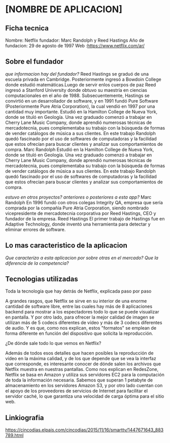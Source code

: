 # [NOMBRE DE APLICACION]
## Ficha tecnica

Nombre: Netflix
fundador: Marc Randolph y Reed Hastings
Año de fundacion: 29 de agosto de 1997 
 Web :https://www.netflix.com/ar/


## Sobre el fundador

*que informacion hay del fundador?*
Reed Hastings se graduó de una escuela privada en Cambridge. Posteriormente ingresó a Bowdoin College donde estudió matemáticas.Luego de servir enlos cuerpos de paz  Reed ingresó a Stanford University donde obtuvo su maestría en ciencias computacionales en el año de 1988. Subsecuentemente, Hastings se convirtió en un desarrollador de software, y en 1991 fundó Pure Software (Posteriormente Pure Atria Corporation), la cual vendió en 1997 por una cantidad muy importante.
Estudió en la Hamilton College de Nueva York, donde se tituló en Geología. Una vez graduado comenzó a trabajar en Cherry Lane Music Company, donde aprendió numerosas técnicas de mercadotecnia, pues complementaba su trabajo con la búsqueda de formas de vender catálogos de música a sus clientes. En este trabajo Randolph quedó fascinado por el uso de softwares de computadoras y la facilidad que estos ofrecían para buscar clientes y analizar sus comportamientos de compra.
Marc Randolph Estudió en la Hamilton College de Nueva York, donde se tituló en Geología. Una vez graduado comenzó a trabajar en Cherry Lane Music Company, donde aprendió numerosas técnicas de mercadotecnia, pues complementaba su trabajo con la búsqueda de formas de vender catálogos de música a sus clientes. En este trabajo Randolph quedó fascinado por el uso de softwares de computadoras y la facilidad que estos ofrecían para buscar clientes y analizar sus comportamientos de compra.

*estuvo en otros proyectos? anteriores o posteriores a esta app?*
Marc Randolph En 1996 fundó con otros colegas Integrity QA, empresa que sería comprada por la compañía Pure Atria Corporation, siendo nombrado vicepresidente de mercadotecnia corporativa por Reed Hastings, CEO y fundador de la empresa.
Reed Hastings El primer trabajo de Hastings fue en Adaptive Technology, donde inventó una herramienta para detectar y eliminar errores de software. 
## Lo mas caracteristico de la aplicacion

*Que caracterizo a esta aplicacion por sobre otras en el mercado?*
*Que la diferencia de la competencia?*

## Tecnologias utilizadas
Toda la tecnología que hay detrás de Netflix, explicada paso por paso

A grandes rasgos, que Netflix se sirve en su interior de una enorme cantidad de software libre, entre las cuales hay más de 8 aplicaciones backend para mostrar a los espectadores todo lo que se puede visualizar en pantalla. Y por otro lado, para ofrecer la mejor calidad de imagen se utilizan más de 5 codecs diferentes de vídeo y más de 3 codecs diferentes de audio. Y es que, como nos explican, estos "formatos" se emplean de forma diferente en función del dispositivo que solicita la reproducción.

¿De dónde sale todo lo que vemos en Netflix?

Además de todos esos detalles que hacen posibles la reproducción de vídeo en la máxima calidad, y de los que depende que se vea la interfaz que corresponde, es interesante conocer de dónde salen los archivos que Netflix muestra en nuestras pantallas. Como nos explican en RedesZone, Netflix se basa en Amazon y utiliza sus servidores EC2 para la computación de toda la información necesaria. Sabemos que superan 1 petabyte de almacenamiento en los servidores Amazon S3, y por otro lado cuentan con el apoyo de los proveedores de servicios de Internet para facilitar el servidor caché, lo que garantiza una velocidad de carga óptima para el sitio web.

## Linkiografia

https://cincodias.elpais.com/cincodias/2015/11/16/smarttv/1447671643_883789.html
